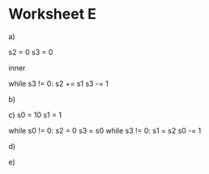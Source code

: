 # Worksheet E

a)

s2 = 0
s3 = 0

inner

while s3 != 0:
  s2 += s1
  s3 -= 1 
  
b)

c)
s0 = 10
s1 = 1

while s0 != 0:
  s2 = 0
  s3 = s0
  while s3 != 0:
  s1 = s2
  s0 -= 1
  
d)

e)
